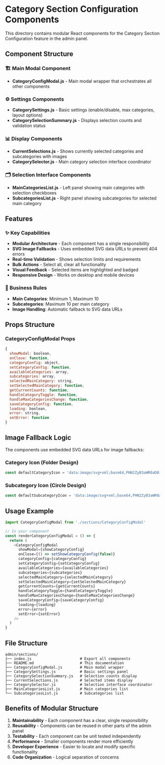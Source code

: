 # Category Section Configuration Components

This directory contains modular React components for the Category Section Configuration feature in the admin panel.

## Component Structure

### 🏗️ Main Modal Component
- **CategoryConfigModal.js** - Main modal wrapper that orchestrates all other components

### ⚙️ Settings Components
- **CategorySettings.js** - Basic settings (enable/disable, max categories, layout options)
- **CategorySelectionSummary.js** - Displays selection counts and validation status

### 📊 Display Components
- **CurrentSelections.js** - Shows currently selected categories and subcategories with images
- **CategorySelector.js** - Main category selection interface coordinator

### 🗂️ Selection Interface Components
- **MainCategoriesList.js** - Left panel showing main categories with selection checkboxes
- **SubcategoriesList.js** - Right panel showing subcategories for selected main category

## Features

### ✨ Key Capabilities
- **Modular Architecture** - Each component has a single responsibility
- **SVG Image Fallbacks** - Uses embedded SVG data URLs to prevent 404 errors
- **Real-time Validation** - Shows selection limits and requirements
- **Bulk Actions** - Select all, clear all functionality
- **Visual Feedback** - Selected items are highlighted and badged
- **Responsive Design** - Works on desktop and mobile devices

### 🎯 Business Rules
- **Main Categories**: Minimum 1, Maximum 10
- **Subcategories**: Maximum 10 per main category
- **Image Handling**: Automatic fallback to SVG data URLs

## Props Structure

### CategoryConfigModal Props
```javascript
{
  showModal: boolean,
  onClose: function,
  categoryConfig: object,
  setCategoryConfig: function,
  availableCategories: array,
  subcategories: array,
  selectedMainCategory: string,
  setSelectedMainCategory: function,
  getCurrentCounts: function,
  handleCategoryToggle: function,
  handleMaxCategoriesChange: function,
  saveCategoryConfig: function,
  loading: boolean,
  error: string,
  setError: function
}
```

## Image Fallback Logic

The components use embedded SVG data URLs for image fallbacks:

### Category Icon (Folder Design)
```javascript
const defaultCategoryIcon = 'data:image/svg+xml;base64,PHN2ZyB3aWR0aD0iMzYiIGhlaWdodD0iMzYiIHZpZXdCb3g9IjAgMCAzNiAzNiIgZmlsbD0ibm9uZSIgeG1sbnM9Imh0dHA6Ly93d3cudzMub3JnLzIwMDAvc3ZnIj4KPHJlY3Qgd2lkdGg9IjM2IiBoZWlnaHQ9IjM2IiBmaWxsPSIjZjhmOWZhIiByeD0iNiIvPgo8Zm9sZGVyIGZpbGw9IiM5NjliYTYiLz4KPHN2ZyB4PSI2IiB5PSI4IiB3aWR0aD0iMjQiIGhlaWdodD0iMjAiIHZpZXdCb3g9IjAgMCAyNCAyMCIgZmlsbD0ibm9uZSI+CjxwYXRoIGQ9Ik0yIDJoOGwyIDJoMTB2MTJIMlYyeiIgZmlsbD0iIzk2OWJhNiIvPgo8L3N2Zz4KPC9zdmc+'
```

### Subcategory Icon (Circle Design)
```javascript
const defaultSubcategoryIcon = 'data:image/svg+xml;base64,PHN2ZyB3aWR0aD0iMzYiIGhlaWdodD0iMzYiIHZpZXdCb3g9IjAgMCAzNiAzNiIgZmlsbD0ibm9uZSIgeG1sbnM9Imh0dHA6Ly93d3cudzMub3JnLzIwMDAvc3ZnIj4KPHJlY3Qgd2lkdGg9IjM2IiBoZWlnaHQ9IjM2IiBmaWxsPSIjZjhmOWZhIiByeD0iNiIvPgo8Y2lyY2xlIGN4PSIxOCIgY3k9IjE4IiByPSI4IiBmaWxsPSIjZGVlMmU2Ii8+CjxjaXJjbGUgY3g9IjE4IiBjeT0iMTgiIHI9IjMiIGZpbGw9IiM5NjliYTYiLz4KPC9zdmc+'
```

## Usage Example

```javascript
import CategoryConfigModal from './sections/CategoryConfigModal'

// In your component
const renderCategoryConfigModal = () => {
  return (
    <CategoryConfigModal
      showModal={showCategoryConfig}
      onClose={() => setShowCategoryConfig(false)}
      categoryConfig={categoryConfig}
      setCategoryConfig={setCategoryConfig}
      availableCategories={availableCategories}
      subcategories={subcategories}
      selectedMainCategory={selectedMainCategory}
      setSelectedMainCategory={setSelectedMainCategory}
      getCurrentCounts={getCurrentCounts}
      handleCategoryToggle={handleCategoryToggle}
      handleMaxCategoriesChange={handleMaxCategoriesChange}
      saveCategoryConfig={saveCategoryConfig}
      loading={loading}
      error={error}
      setError={setError}
    />
  )
}
```

## File Structure
```
admin/sections/
├── index.js                      # Export all components
├── README.md                     # This documentation
├── CategoryConfigModal.js        # Main modal wrapper
├── CategorySettings.js           # Basic settings panel
├── CategorySelectionSummary.js   # Selection counts display
├── CurrentSelections.js          # Selected items display
├── CategorySelector.js           # Selection interface coordinator
├── MainCategoriesList.js         # Main categories list
└── SubcategoriesList.js          # Subcategories list
```

## Benefits of Modular Structure

1. **Maintainability** - Each component has a clear, single responsibility
2. **Reusability** - Components can be reused in other parts of the admin panel
3. **Testability** - Each component can be unit tested independently
4. **Performance** - Smaller components render more efficiently
5. **Developer Experience** - Easier to locate and modify specific functionality
6. **Code Organization** - Logical separation of concerns

